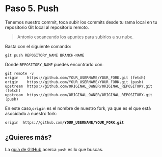 # Paso 5. Push

Tenemos nuestro commit, toca subir los commits desde tu rama local en tu repositorio Git local al repositorio remoto.

> Antonio escaneando los apuntes para subirlos a su nube. 

Basta con el siguiente comando: 

```shell
git push REPOSITORY_NAME BRANCH-NAME
```

Donde `REPOSITORY_NAME` puedes encontrarlo con:

```shell
git remote -v
origin    https://github.com/YOUR_USERNAME/YOUR_FORK.git (fetch)
origin    https://github.com/YOUR_USERNAME/YOUR_FORK.git (push)
upstream  https://github.com/ORIGINAL_OWNER/ORIGINAL_REPOSITORY.git (fetch)
upstream  https://github.com/ORIGINAL_OWNER/ORIGINAL_REPOSITORY.git (push)
```

En este caso,`origin` es el nombre de nuestro fork, ya que es el que está asocidado a nuestro fork: 

<div>
  <code>origin	https://github.com/<b>YOUR_USERNAME/YOUR_FORK.git</b></code>
</div>

## ¿Quieres más?

La [guía de GitHub](https://github.com/git-guides/git-push) acerca `push` es lo que buscas. 

